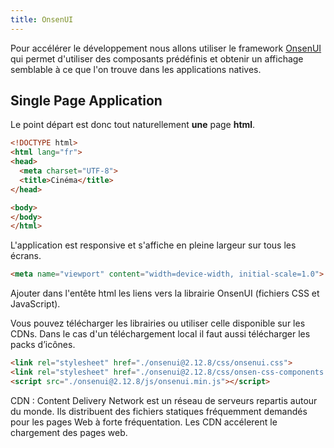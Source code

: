 ```yaml
---
title: OnsenUI
---
```


Pour accélérer le développement nous allons utiliser le framework [OnsenUI](../onsenui/) qui permet d'utiliser des composants prédéfinis et obtenir un affichage semblable à ce que l'on trouve dans les applications natives.

## Single Page Application

Le point départ est donc tout naturellement **une** page **html**.

```html
<!DOCTYPE html>
<html lang="fr">
<head>
  <meta charset="UTF-8">
  <title>Cinéma</title>
</head>

<body>
</body>
</html>
```

L'application est responsive et s'affiche en pleine largeur sur tous les écrans.

```html
<meta name="viewport" content="width=device-width, initial-scale=1.0">
```

Ajouter dans l'entête html les liens vers la librairie OnsenUI (fichiers CSS et JavaScript).

Vous pouvez télécharger les librairies ou utiliser celle disponible sur les CDNs. Dans le cas d'un téléchargement local il faut aussi télécharger les packs d’icônes.

```html
<link rel="stylesheet" href="./onsenui@2.12.8/css/onsenui.css">
<link rel="stylesheet" href="./onsenui@2.12.8/css/onsen-css-components.min.css">
<script src="./onsenui@2.12.8/js/onsenui.min.js"></script>
```

CDN
: Content Delivery Network est un réseau de serveurs repartis autour du monde. Ils distribuent des fichiers statiques fréquemment demandés pour les pages Web à forte fréquentation. Les CDN accélerent le chargement des pages web. 
